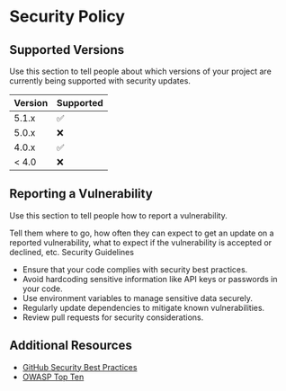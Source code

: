 # Security Policy

## Supported Versions

Use this section to tell people about which versions of your project are
currently being supported with security updates.

| Version | Supported          |
| ------- | ------------------ |
| 5.1.x   | :white_check_mark: |
| 5.0.x   | :x:                |
| 4.0.x   | :white_check_mark: |
| < 4.0   | :x:                |

## Reporting a Vulnerability

Use this section to tell people how to report a vulnerability.

Tell them where to go, how often they can expect to get an update on a
reported vulnerability, what to expect if the vulnerability is accepted or
declined, etc.
 Security Guidelines  

- Ensure that your code complies with security best practices.  
- Avoid hardcoding sensitive information like API keys or passwords in your code.  
- Use environment variables to manage sensitive data securely.  
- Regularly update dependencies to mitigate known vulnerabilities.  
- Review pull requests for security considerations.  

## Additional Resources  

- [GitHub Security Best Practices](https://docs.github.com/en/code-security)  
- [OWASP Top Ten](https://owasp.org/www-project-top-ten/)  
